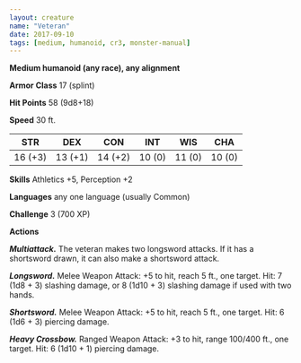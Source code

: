 ```yaml
---
layout: creature
name: "Veteran"
date: 2017-09-10
tags: [medium, humanoid, cr3, monster-manual]
---
```


**Medium humanoid (any race), any alignment**

**Armor Class** 17 (splint)

**Hit Points** 58 (9d8+18)

**Speed** 30 ft.

|   STR   |   DEX   |   CON   |   INT   |   WIS   |   CHA   |
|:-----:|:-----:|:-----:|:-----:|:-----:|:-----:|
| 16 (+3) | 13 (+1) | 14 (+2) | 10 (0) | 11 (0) | 10 (0) |

**Skills** Athletics +5, Perception +2

**Languages** any one language (usually Common)

**Challenge** 3 (700 XP)

**Actions**

***Multiattack.*** The veteran makes two longsword attacks. If it has a shortsword drawn, it can also make a shortsword attack.

***Longsword.*** Melee Weapon Attack: +5 to hit, reach 5 ft., one target. Hit: 7 (1d8 + 3) slashing damage, or 8 (1d10 + 3) slashing damage if used with two hands.

***Shortsword.*** Melee Weapon Attack: +5 to hit, reach 5 ft., one target. Hit: 6 (1d6 + 3) piercing damage.

***Heavy Crossbow.*** Ranged Weapon Attack: +3 to hit, range 100/400 ft., one target. Hit: 6 (1d10 + 1) piercing damage.

